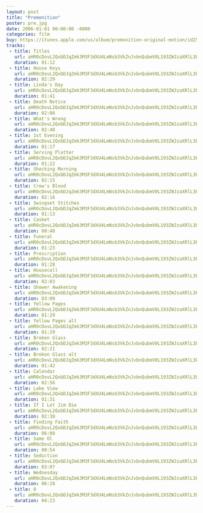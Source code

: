```yaml
---
layout: post
title: "Premonition"
poster: pre.jpg
date: 2006-01-01 00:00:00 -0800
categories: film
buy: https://itunes.apple.com/us/album/premonition-original-motion/id250825165
tracks:
 - title: Titles
   url: aHR0cDovL2QxbDJqZmk3M3F3dXU4LmNsb3VkZnJvbnQubmV0L193ZWJzaXRlL3ByZS8wMSBUaXRsZXMubXAz
   duration: 01:12
 - title: House Keys
   url: aHR0cDovL2QxbDJqZmk3M3F3dXU4LmNsb3VkZnJvbnQubmV0L193ZWJzaXRlL3ByZS8wMiBIb3VzZSBLZXlzLm1wMw==
   duration: 02:29
 - title: Linda's Day
   url: aHR0cDovL2QxbDJqZmk3M3F3dXU4LmNsb3VkZnJvbnQubmV0L193ZWJzaXRlL3ByZS8wMyBMaW5kYSdzIERheS5tcDM=
   duration: 01:41
 - title: Death Notice
   url: aHR0cDovL2QxbDJqZmk3M3F3dXU4LmNsb3VkZnJvbnQubmV0L193ZWJzaXRlL3ByZS8wNCBEZWF0aCBOb3RpY2UubXAz
   duration: 02:08
 - title: What's Wrong
   url: aHR0cDovL2QxbDJqZmk3M3F3dXU4LmNsb3VkZnJvbnQubmV0L193ZWJzaXRlL3ByZS8wNSBXaGF0J3MgV3JvbmcubXAz
   duration: 02:48
 - title: 1st Evening
   url: aHR0cDovL2QxbDJqZmk3M3F3dXU4LmNsb3VkZnJvbnQubmV0L193ZWJzaXRlL3ByZS8wNiAxc3QgRXZlbmluZy5tcDM=
   duration: 01:17
 - title: Serving Platter
   url: aHR0cDovL2QxbDJqZmk3M3F3dXU4LmNsb3VkZnJvbnQubmV0L193ZWJzaXRlL3ByZS8wNyBTZXJ2aW5nIFBsYXR0ZXIubXAz
   duration: 01:22
 - title: Shocking Morning
   url: aHR0cDovL2QxbDJqZmk3M3F3dXU4LmNsb3VkZnJvbnQubmV0L193ZWJzaXRlL3ByZS8wOCBTaG9ja2luZyBNb3JuaW5nLm1wMw==
   duration: 02:15
 - title: Crow's Blood
   url: aHR0cDovL2QxbDJqZmk3M3F3dXU4LmNsb3VkZnJvbnQubmV0L193ZWJzaXRlL3ByZS8wOSBDcm93J3MgQmxvb2QubXAz
   duration: 02:16
 - title: Swingset Stitches
   url: aHR0cDovL2QxbDJqZmk3M3F3dXU4LmNsb3VkZnJvbnQubmV0L193ZWJzaXRlL3ByZS8xMCBTd2luZ3NldCBTdGl0Y2hlcy5tcDM=
   duration: 01:13
 - title: Casket
   url: aHR0cDovL2QxbDJqZmk3M3F3dXU4LmNsb3VkZnJvbnQubmV0L193ZWJzaXRlL3ByZS8xMSBDYXNrZXQubXAz
   duration: 00:48
 - title: Funeral
   url: aHR0cDovL2QxbDJqZmk3M3F3dXU4LmNsb3VkZnJvbnQubmV0L193ZWJzaXRlL3ByZS8xMiBGdW5lcmFsLm1wMw==
   duration: 01:23
 - title: Prescription
   url: aHR0cDovL2QxbDJqZmk3M3F3dXU4LmNsb3VkZnJvbnQubmV0L193ZWJzaXRlL3ByZS8xMyBQcmVzY3JpcHRpb24ubXAz
   duration: 01:28
 - title: Housecall
   url: aHR0cDovL2QxbDJqZmk3M3F3dXU4LmNsb3VkZnJvbnQubmV0L193ZWJzaXRlL3ByZS8xNCBIb3VzZWNhbGwubXAz
   duration: 02:03
 - title: Shower Awakening
   url: aHR0cDovL2QxbDJqZmk3M3F3dXU4LmNsb3VkZnJvbnQubmV0L193ZWJzaXRlL3ByZS8xNSBTaG93ZXIgQXdha2VuaW5nLm1wMw==
   duration: 03:09
 - title: Yellow Pages
   url: aHR0cDovL2QxbDJqZmk3M3F3dXU4LmNsb3VkZnJvbnQubmV0L193ZWJzaXRlL3ByZS8xNiBZZWxsb3cgUGFnZXMubXAz
   duration: 01:29
 - title: Yellow Pages alt
   url: aHR0cDovL2QxbDJqZmk3M3F3dXU4LmNsb3VkZnJvbnQubmV0L193ZWJzaXRlL3ByZS8xNyBZZWxsb3cgUGFnZXMgYWx0Lm1wMw==
   duration: 01:29
 - title: Broken Glass
   url: aHR0cDovL2QxbDJqZmk3M3F3dXU4LmNsb3VkZnJvbnQubmV0L193ZWJzaXRlL3ByZS8xOCBCcm9rZW4gR2xhc3MubXAz
   duration: 02:21
 - title: Broken Glass alt
   url: aHR0cDovL2QxbDJqZmk3M3F3dXU4LmNsb3VkZnJvbnQubmV0L193ZWJzaXRlL3ByZS8xOSBCcm9rZW4gR2xhc3MgYWx0Lm1wMw==
   duration: 01:42
 - title: Calendar
   url: aHR0cDovL2QxbDJqZmk3M3F3dXU4LmNsb3VkZnJvbnQubmV0L193ZWJzaXRlL3ByZS8yMCBDYWxlbmRhci5tcDM=
   duration: 02:56
 - title: Lake View
   url: aHR0cDovL2QxbDJqZmk3M3F3dXU4LmNsb3VkZnJvbnQubmV0L193ZWJzaXRlL3ByZS8yMSBMYWtlIFZpZXcubXAz
   duration: 01:31
 - title: If I Let Jim Die
   url: aHR0cDovL2QxbDJqZmk3M3F3dXU4LmNsb3VkZnJvbnQubmV0L193ZWJzaXRlL3ByZS8yMiBJZiBJIExldCBKaW0gRGllLm1wMw==
   duration: 02:38
 - title: Finding Faith
   url: aHR0cDovL2QxbDJqZmk3M3F3dXU4LmNsb3VkZnJvbnQubmV0L193ZWJzaXRlL3ByZS8yMyBGaW5kaW5nIEZhaXRoLm1wMw==
   duration: 06:08
 - title: Same Ol
   url: aHR0cDovL2QxbDJqZmk3M3F3dXU4LmNsb3VkZnJvbnQubmV0L193ZWJzaXRlL3ByZS8yNCBTYW1lIE9sLm1wMw==
   duration: 00:54
 - title: Seduction
   url: aHR0cDovL2QxbDJqZmk3M3F3dXU4LmNsb3VkZnJvbnQubmV0L193ZWJzaXRlL3ByZS8yNSBTZWR1Y3Rpb24ubXAz
   duration: 03:07
 - title: Wednesday
   url: aHR0cDovL2QxbDJqZmk3M3F3dXU4LmNsb3VkZnJvbnQubmV0L193ZWJzaXRlL3ByZS8yNiBXZWRuZXNkYXkubXAz
   duration: 06:28
 - title: O
   url: aHR0cDovL2QxbDJqZmk3M3F3dXU4LmNsb3VkZnJvbnQubmV0L193ZWJzaXRlL3ByZS8yNyBPLm1wMw==
   duration: 04:23
---
```

